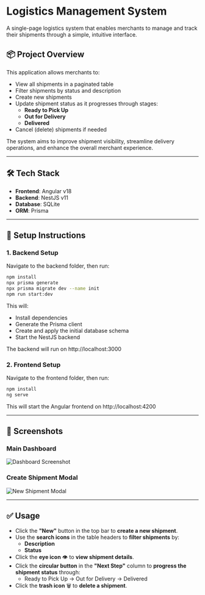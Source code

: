 # Logistics Management System

A single-page logistics system that enables merchants to manage and track their shipments through a simple, intuitive interface.

## 📦 Project Overview

This application allows merchants to:

- View all shipments in a paginated table
- Filter shipments by status and description
- Create new shipments
- Update shipment status as it progresses through stages:
  - **Ready to Pick Up**
  - **Out for Delivery**
  - **Delivered**
- Cancel (delete) shipments if needed

The system aims to improve shipment visibility, streamline delivery operations, and enhance the overall merchant experience.

---

## 🛠 Tech Stack

- **Frontend**: Angular v18
- **Backend**: NestJS v11
- **Database**: SQLite
- **ORM**: Prisma

---

## 🚀 Setup Instructions

### 1. Backend Setup

Navigate to the backend folder, then run:

```bash
npm install
npx prisma generate
npx prisma migrate dev --name init
npm run start:dev
```

This will:
- Install dependencies
- Generate the Prisma client
- Create and apply the initial database schema
- Start the NestJS backend

The backend will run on http://localhost:3000

### 2. Frontend Setup
Navigate to the frontend folder, then run:

```bash
npm install
ng serve
```
This will start the Angular frontend on http://localhost:4200

---

## 📸 Screenshots

### Main Dashboard
![Dashboard Screenshot](images/dashboard.png)

### Create Shipment Modal
![New Shipment Modal](images/new-shipment.png)

---

## ✅ Usage

- Click the **"New"** button in the top bar to **create a new shipment**.
- Use the **search icons** in the table headers to **filter shipments** by:
  - **Description**
  - **Status**
- Click the **eye icon** 👁️ to **view shipment details**.
- Click the **circular button** in the **"Next Step"** column to **progress the shipment status** through:
  - Ready to Pick Up → Out for Delivery → Delivered
- Click the **trash icon** 🗑️ to **delete a shipment**.


